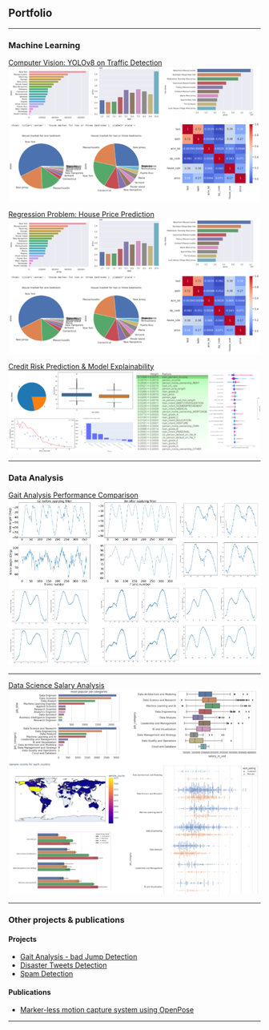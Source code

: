 ## Portfolio
---
### Machine Learning

[Computer Vision: YOLOv8 on Traffic Detection](/machine_learning_p1)
<img src="images/thumbnail_images/house_price_prediction.png?raw=true"/>

[Regression Problem: House Price Prediction](/machine_learning_p1)
<img src="images/thumbnail_images/house_price_prediction.png?raw=true"/>

[Credit Risk Prediction & Model Explainability](/machine_learning_p2)
<img src="images/thumbnail_images/credit_risk_prediction.png?raw=true"/>

---
### Data Analysis

[Gait Analysis Performance Comparison](/data_analysis_p1)
<img src="images/thumbnail_images/running_analysis.png?raw=true"/>

---
[Data Science Salary Analysis](/data_analysis_p2)
<img src="images/thumbnail_images/data_science_salary_analysis.png?raw=true"/>

---

### Other projects & publications
#### Projects
- [Gait Analysis - bad Jump Detection](https://github.com/bfeng1/Jump-Classification-Project/)
- [Disaster Tweets Detection](https://github.com/bfeng1/Disaster-Tweets-Detection/)
- [Spam Detection](https://www.kaggle.com/code/binfeng2021/spam-detection-deep-learning-project/)

#### Publications
- [Marker-less motion capture system using OpenPose](https://www.spiedigitallibrary.org/conference-proceedings-of-spie/12101/121010B/Marker-less-motion-capture-system-using-OpenPose/10.1117/12.2619059.short/)

---
